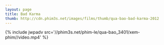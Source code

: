 ```yaml
---
layout: page
title: Bad Karma
thumb: http://cdn.phim3s.net/images/films/thumb/qua-bao-bad-karma-2012.jpg
---
```

{% include jwpadv src='//phim3s.net/phim-le/qua-bao_3401/xem-phim//video.mp4' %}